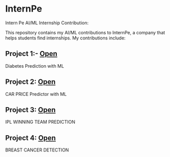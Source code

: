 # InternPe

Intern Pe AI/ML Internship Contribution:

This repository contains my AI/ML contributions to InternPe, a company that helps students find internships. My contributions include:

## Project 1:- [Open](https://colab.research.google.com/drive/1n8JERjsvx4PCzrfvEpmPrTSHd9zW4Ue_?usp=sharing)
Diabetes Prediction with ML 

## Project 2: [Open](https://colab.research.google.com/drive/1ixUQXbNDB813QR8w69NClXtTNdpGdLIe?usp=sharing)
CAR PRICE Predictor with ML

## Project 3: [Open](https://colab.research.google.com/drive/1KLF_qKppgsKZSBIKFUIN7LhUMAdXlxBm?usp=sharing)
IPL WINNING TEAM PREDICTION

## Project 4: [Open](https://colab.research.google.com/drive/1_r1ako03SGN3R24rKVdoLwVtVrIO469p?usp=sharing)
BREAST CANCER DETECTION
